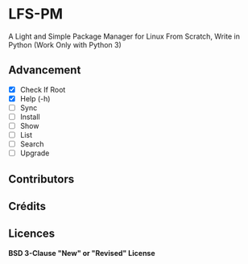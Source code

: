 # LFS-PM
A Light and Simple Package Manager for Linux From Scratch, Write in Python (Work Only with Python 3)

## Advancement
- [x] Check If Root
- [x] Help (-h)
- [ ] Sync
- [ ] Install
- [ ] Show
- [ ] List
- [ ] Search
- [ ] Upgrade

## Contributors

## Crédits

## Licences
**BSD 3-Clause "New" or "Revised" License**
